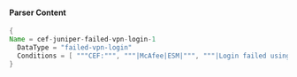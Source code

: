 #### Parser Content
```Java
{
Name = cef-juniper-failed-vpn-login-1
  DataType = "failed-vpn-login"
  Conditions = [ """CEF:""", """|McAfee|ESM|""", """|Login failed using|""" ]
}
```